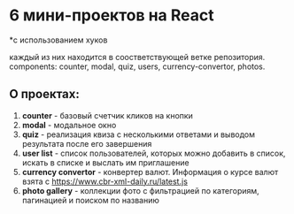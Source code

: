# 6 мини-проектов на React 
*с использованием хуков

каждый из них находится в соостветствующей ветке репозитория.  
components: counter, modal, quiz, users, currency-convertor, photos.

## О проектах:
1. **сounter** - базовый счетчик кликов на кнопки
2. **modal** - модальное окно
3. **quiz** - реализация квиза с несколькими ответами и выводом результата после его завершения
4. **user list** - список пользователей, которых можно добавить в список, искать в списке и выслать им приглашение
5. **currency convertor** - конвертер валют. Информация о курсе валют взята с https://www.cbr-xml-daily.ru/latest.js
6. **photo gallery** - коллекции фото с фильтрацией по категориям, пагинацией и поиском по названию
